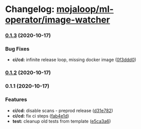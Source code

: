# Changelog: [mojaloop/ml-operator/image-watcher](https://github.com/mojaloop/ml-operator)
### [0.1.3](https://github.com/mojaloop/ml-operator/compare/v0.1.2...v0.1.3) (2020-10-17)


### Bug Fixes

* **ci/cd:** infinite release loop, missing docker image ([0f3ddd0](https://github.com/mojaloop/ml-operator/commit/0f3ddd0b9908668676df0e2a0e40c822b5e257c8))

### [0.1.2](https://github.com/mojaloop/ml-operator/compare/v0.1.1...v0.1.2) (2020-10-17)

### 0.1.1 (2020-10-17)


### Features

* **ci/cd:** disable scans - preprod release ([d31e782](https://github.com/mojaloop/ml-operator/commit/d31e782499d1ddbcde525931441a1ab48ac178f9))
* **ci/cd:** fix ci steps ([fab4e1d](https://github.com/mojaloop/ml-operator/commit/fab4e1dd9ac1c135a0d48ccd4e616f6b9b683cce))
* **test:** cleanup old tests from template ([e5ca3a6](https://github.com/mojaloop/ml-operator/commit/e5ca3a6a31d45222e91825aca810e340493fb735))
